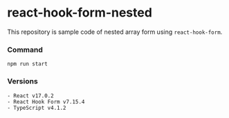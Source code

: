 # react-hook-form-nested
This repository is sample code of nested array form using `react-hook-form`.

### Command
```
npm run start
```

### Versions
```
- React v17.0.2
- React Hook Form v7.15.4
- TypeScript v4.1.2
```
